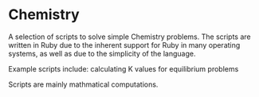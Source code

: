 # Chemistry
A selection of scripts to solve simple Chemistry problems. The scripts are written in Ruby due to the inherent support for Ruby in many operating systems, as well as due to the simplicity of the language.

Example scripts include: calculating K values for equilibrium problems

Scripts are mainly mathmatical computations.
